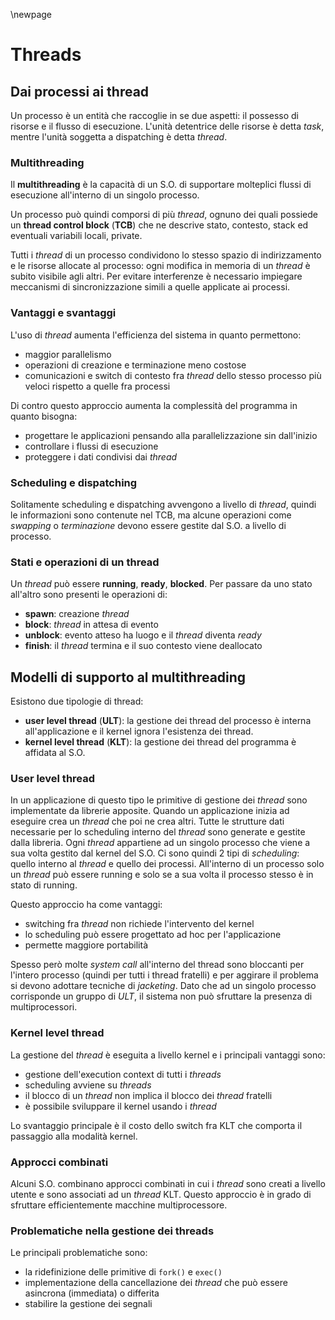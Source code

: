 \newpage

# Threads

## Dai processi ai thread

Un processo è un entità che raccoglie in se due aspetti: il possesso di risorse e il flusso di esecuzione. L'unità detentrice delle risorse è detta _task_, mentre l'unità soggetta a dispatching è detta _thread_.

### Multithreading

Il **multithreading** è la capacità di un S.O. di supportare molteplici flussi di esecuzione all'interno di un singolo processo.

Un processo può quindi comporsi di più _thread_, ognuno dei quali possiede un **thread control block**  (**TCB**) che ne descrive stato, contesto, stack ed eventuali variabili locali, private.

Tutti i _thread_ di un processo condividono lo stesso spazio di indirizzamento e le risorse allocate al processo: ogni modifica in memoria di un _thread_ è subito visibile agli altri. Per evitare interferenze è necessario impiegare meccanismi di sincronizzazione simili a quelle applicate ai processi.

### Vantaggi e svantaggi

L'uso di _thread_ aumenta l'efficienza del sistema in quanto permettono:

- maggior parallelismo
- operazioni di creazione e terminazione meno costose
- comunicazioni e switch di contesto fra _thread_ dello stesso processo più veloci rispetto a quelle fra processi

Di contro questo approccio aumenta la complessità del programma in quanto bisogna:

- progettare le applicazioni pensando alla parallelizzazione sin dall'inizio
- controllare i flussi di esecuzione
- proteggere i dati condivisi dai _thread_

### Scheduling e dispatching

Solitamente scheduling e dispatching avvengono a livello di _thread_, quindi le informazioni sono contenute nel TCB, ma alcune operazioni come _swapping_ o _terminazione_ devono essere gestite dal S.O. a livello di processo.

### Stati e operazioni di un thread

Un _thread_ può essere **running**, **ready**, **blocked**. Per passare da uno stato all'altro sono presenti le operazioni di:

- **spawn**: creazione _thread_
- **block**: _thread_ in attesa di evento
- **unblock**: evento atteso ha luogo e il _thread_ diventa _ready_
- **finish**: il _thread_ termina e il suo contesto viene deallocato

## Modelli di supporto al multithreading

Esistono due tipologie di thread:

- **user level thread** (**ULT**): la gestione dei thread del processo è interna all'applicazione e il kernel ignora l'esistenza dei thread.
- **kernel level thread** (**KLT**): la gestione dei thread del programma è affidata al S.O.

### User level thread

In un applicazione di questo tipo le primitive di gestione dei _thread_ sono implementate da librerie apposite. Quando un applicazione inizia ad eseguire crea un _thread_ che poi ne crea altri. Tutte le strutture dati necessarie per lo scheduling interno del _thread_ sono generate e gestite dalla libreria. Ogni _thread_ appartiene ad un singolo processo che viene a sua volta gestito dal kernel del S.O. Ci sono quindi 2 tipi di _scheduling_: quello interno al _thread_ e quello dei processi. All'interno di un processo solo un _thread_ può essere running e solo se a sua volta il processo stesso è in stato di running.

Questo approccio ha come vantaggi:

- switching fra _thread_ non richiede l'intervento del kernel
- lo scheduling può essere progettato ad hoc per l'applicazione
- permette maggiore portabilità

Spesso però molte _system call_ all'interno del thread sono bloccanti per l'intero processo (quindi per tutti i thread fratelli) e per aggirare il problema si devono adottare tecniche di _jacketing_. Dato che ad un singolo processo corrisponde un gruppo di _ULT_, il sistema non può sfruttare la presenza di multiprocessori.

### Kernel level thread

La gestione del _thread_ è eseguita a livello kernel e i principali vantaggi sono:

- gestione dell'execution context di tutti i _threads_
- scheduling avviene su _threads_
- il blocco di un _thread_ non implica il blocco dei _thread_ fratelli
- è possibile sviluppare il kernel usando i _thread_

Lo svantaggio principale è il costo dello switch fra KLT che comporta il passaggio alla modalità kernel.

### Approcci combinati

Alcuni S.O. combinano approcci combinati in cui i _thread_ sono creati a livello utente e sono associati ad un _thread_ KLT. Questo approccio è in grado di sfruttare efficientemente macchine multiprocessore.

### Problematiche nella gestione dei threads

Le principali problematiche sono:

- la ridefinizione delle primitive di `fork()` e `exec()`
- implementazione della cancellazione dei _thread_ che può essere asincrona (immediata) o differita
- stabilire la gestione dei segnali
